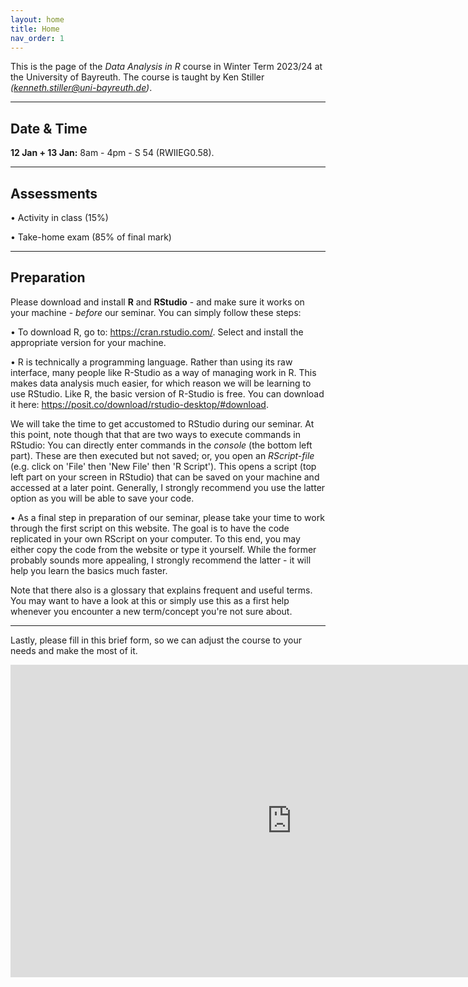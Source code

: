 ```yaml
---
layout: home
title: Home
nav_order: 1
---
```





This is the page of the *Data Analysis in R* course in Winter Term 2023/24 at the University of Bayreuth. The course is taught by Ken Stiller *(kenneth.stiller@uni-bayreuth.de)*. 

________


## Date & Time

**12 Jan + 13 Jan:** 8am - 4pm - S 54 (RWIIEG0.58). 

________


## Assessments

• Activity in class (15%)

• Take-home exam (85% of final mark)

________


## Preparation

Please download and install **R** and **RStudio** - and make sure it works on your machine - *before* our seminar. You can simply follow these steps: 

• To download R, go to: https://cran.rstudio.com/. Select and install the appropriate version for your machine.

• R is technically a programming language. Rather than using its raw interface, many people like R-Studio as a way of managing work in R. This makes data analysis much easier, for which reason we will be learning to use RStudio. Like R, the basic version of R-Studio is free. You can download it here: https://posit.co/download/rstudio-desktop/#download.

We will take the time to get accustomed to RStudio during our seminar. At this point, note though that that are two ways to execute commands in RStudio: You can directly enter commands in the *console* (the bottom left part). These are then executed but not saved; or, you open an *RScript-file* (e.g. click on 'File' then 'New File' then 'R Script'). This opens a script (top left part on your screen in RStudio) that can be saved on your machine and accessed at a later point. Generally, I strongly recommend you use the latter option as you will be able to save your code.

• As a final step in preparation of our seminar, please take your time to work through the first script on this website. The goal is to have the code replicated in your own RScript on your computer. To this end, you may either copy the code from the website or type it yourself. While the former probably sounds more appealing, I strongly recommend the latter - it will help you learn the basics much faster.

Note that there also is a glossary that explains frequent and useful terms. You may want to have a look at this or simply use this as a first help whenever you encounter a new term/concept you're not sure about.

________

Lastly, please fill in this brief form, so we can adjust the course to your needs and make the most of it.

<iframe src="https://docs.google.com/forms/d/e/1FAIpQLSfpAOlakgKAd9lGiqfVZIV-3Uk8x3C8x6DgQ3q1YJc5rg9H1Q/viewform?embedded=true" width="900" height="500" frameborder="0" marginheight="0" marginwidth="0">Loading…</iframe>

